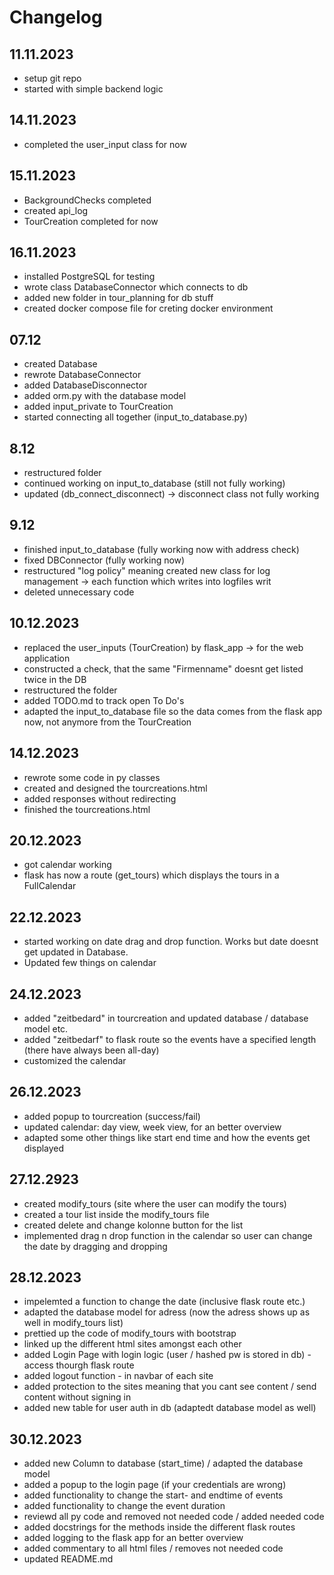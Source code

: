 # Changelog
## 11.11.2023
- setup git repo
- started with simple backend logic

## 14.11.2023
- completed the user_input class for now

## 15.11.2023
- BackgroundChecks completed 
- created api_log
- TourCreation completed for now

## 16.11.2023
- installed PostgreSQL for testing
- wrote class DatabaseConnector which connects to db
- added new folder in tour_planning for db stuff
- created docker compose file for creting docker environment

## 07.12
- created Database
- rewrote DatabaseConnector
- added DatabaseDisconnector
- added orm.py with the database model
- added input_private to TourCreation
- started connecting all together (input_to_database.py)

## 8.12
- restructured folder
- continued working on input_to_database (still not fully working)
- updated (db_connect_disconnect) -> disconnect class not fully working

## 9.12
- finished input_to_database (fully working now with address check)
- fixed DBConnector (fully working now)
- restructured "log policy" meaning created new class for log management -> each function which writes into logfiles writ
- deleted unnecessary code

## 10.12.2023
- replaced the user_inputs (TourCreation) by flask_app -> for the web application
- constructed a check, that the same "Firmenname" doesnt get listed twice in the DB
- restructured the folder
- added TODO.md to track open To Do's
- adapted the input_to_database file so the data comes from the flask app now, not anymore from the TourCreation

## 14.12.2023
- rewrote some code in py classes
- created and designed the tourcreations.html
- added responses without redirecting
- finished the tourcreations.html

## 20.12.2023
- got calendar working
- flask has now a route (get_tours) which displays the tours in a FullCalendar

## 22.12.2023 
- started working on date drag and drop function. Works but date doesnt get updated in Database.
- Updated few things on calendar

## 24.12.2023
- added "zeitbedard" in tourcreation and updated database / database model etc.
- added "zeitbedarf" to flask route so the events have a specified length (there have always been all-day)
- customized the calendar

## 26.12.2023
- added popup to tourcreation (success/fail)
- updated calendar: day view, week view, for an better overview
- adapted some other things like start end time and how the events get displayed

## 27.12.2923
- created modify_tours (site where the user can modify the tours)
- created a tour list inside the modify_tours file
- created delete and change kolonne button for the list
- implemented drag n drop function in the calendar so user can change the date by dragging and dropping

## 28.12.2023
- impelemted a function to change the date (inclusive flask route etc.)
- adapted the database model for adress (now the adress shows up as well in modify_tours list)
- prettied up the code of modify_tours with bootstrap
- linked up the different html sites amongst each other
- added Login Page with login logic (user / hashed pw is stored in db) - access thourgh flask route
- added logout function - in navbar of each site
- added protection to the sites meaning that you cant see content / send content without signing in
- added new table for user auth in db (adaptedt database model as well)

## 30.12.2023
- added new Column to database (start_time) / adapted the database model
- added a popup to the login page (if your credentials are wrong)
- added functionality to change the start- and endtime of events
- added functionality to change the event duration
- reviewd all py code and removed not needed code / added needed code
- added docstrings for the methods inside the different flask routes 
- added logging to the flask app for an better overview
- added commentary to all html files / removes not needed code
- updated README.md